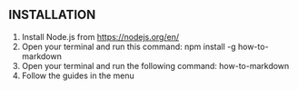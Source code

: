 ## INSTALLATION
1) Install Node.js from https://nodejs.org/en/
2) Open your terminal and run this command: npm install -g how-to-markdown
3) Open your terminal and run the following command: how-to-markdown
4) Follow the guides in the menu
